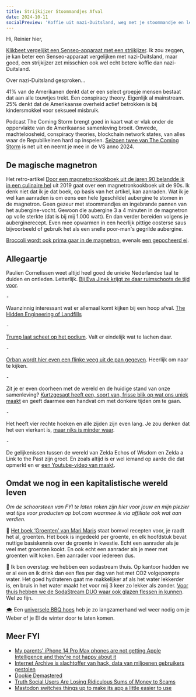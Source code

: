 ```yaml
---
title: Strijkijzer Stoommandjes Afval
date: 2024-10-11
socialPreview: 'Koffie uit nazi-Duitsland, weg met je stoommandje en letterlijk Paulien Cornelissen.'
---
```


Hi, Reinier hier,

[Klikbeet vergelijkt een Senseo-apparaat met een strijkijzer](https://youtu.be/Bx1mBtZIBho?si=pgdQDsk4nTnggrGx). Ik zou zeggen, je kan beter een Senseo-apparaat vergelijken met nazi-Duitsland, maar goed, een strijkijzer zet misschien ook wel echt betere koffie dan nazi-Duitsland.

Over nazi-Duitsland gesproken…

41% van de Amerikanen denkt dat er een select groepje mensen bestaat dat aan alle touwtjes trekt. Een conspiracy theory. Eigenlijk al mainstream. 25% denkt dat de Amerikaanse overheid actief betrokken is bij kindersmokkel voor seksueel misbruik.

Podcast The Coming Storm brengt goed in kaart wat er vlak onder de oppervlakte van de Amerikaanse samenleving broeit. Onvrede, machteloosheid, conspiracy theories, blockchain network states, van alles waar de Republikeinen hard op inspelen. [Seizoen twee van The Coming Storm](https://www.bbc.co.uk/programmes/m001324r) is net uit en neemt je mee in de VS anno 2024.

## De magische magnetron

Het retro-artikel [Door een magnetronkookboek uit de jaren 90 belandde ik in een culinaire hel](https://www.vice.com/nl/article/magnetronkookboek-jaren-90-culinaire-hel-test/) uit 2019 gaat over een magnetronkookboek uit de 90s. Ik denk niet dat ik je dat boek, op basis van het artikel, kan aanraden. Wat ik je wel kan aanraden is om eens een hele (geschilde) aubergine te stomen in de magnetron. Geen gezeur met stoommandjes en ingebrande pannen van het aubergine-vocht. Gewoon die aubergine 3 a 4 minuten in de magnetron op volle sterkte (dat is bij mij 1.000 watt). En dan verder bereiden volgens je auberginerecept. Even mee opwarmen in een heerlijk pittige oosterse saus bijvoorbeeld of gebruik het als een snelle poor-man's gegrilde aubergine.

[Broccoli wordt ook prima gaar in de magnetron](https://nl.wikihow.com/Broccoli-stomen-zonder-stoommandje), evenals [een gepocheerd ei](https://nl.wikihow.com/Een-ei-pocheren-in-de-magnetron).

##  Allegaartje

Paulien Cornelissen weet altijd heel goed de unieke Nederlandse taal te duiden en ontleden. Letterlijk. [Bij Eva Jinek krijgt ze daar ruimschoots de tijd voor](https://youtu.be/HJXrl8kx-Pc). 

⁃

Waanzinnig interessant wat er allemaal komt kijken bij een hoop afval. [The Hidden Engineering of Landfills](https://practical.engineering/blog/2024/9/3/the-hidden-engineering-of-landfills)

⁃

[Trump laat scheet op het podium](https://youtu.be/3gXLdl-aj_w). Valt er eindelijk wat te lachen daar. 

⁃

[Orban wordt hier even een flinke veeg uit de pan gegeven](https://mstdn.social/@roelgrif/113279709968632537). Heerlijk om naar te kijken.

⁃

Zit je er even doorheen met de wereld en de huidige stand van onze samenleving? [Kurtzgesagt heeft een, soort van, frisse blik op wat ons uniek maakt](https://www.youtube.com/watch?v=c1nYtX-NUsc) en geeft daarmee een handvat om met donkere tijden om te gaan.

⁃

Het heeft vier rechte hoeken en alle zijden zijn even lang. Je zou denken dat het een vierkant is, [maar niks is minder waar](https://socel.net/@salgood/113253594852900762).

⁃

De gelijkenissen tussen de wereld van Zelda Echos of Wisdom en Zelda a Link to the Past zijn groot. En zoals altijd is er wel iemand op aarde die dat opmerkt en er [een Youtube-video van maakt](https://www.youtube.com/watch?v=Owbzoaf2v5I).

## Omdat we nog in een kapitalistische wereld leven

_Om de schoorsteen van FYI te laten roken zijn hier voor jouw en mijn plezier wat tips voor producten op bol.com waarmee ik via affiliate ook wat aan verdien._


📗 [Het boek ‘Groenten’ van Mari Maris](https://partner.bol.com/click/click?p=2&t=url&s=1066120&f=TXL&url=https%3A%2F%2Fwww.bol.com%2Fnl%2Fnl%2Fp%2Fgroenten%2F9300000042258505%2F&name=Groenten%2C%20Mari%20Maris) staat bomvol recepten voor, je raadt het al, groenten. Het boek is ingedeeld per groente, en elk hoofdstuk bevat nuttige basiskennis over de groente in kwestie. Echt een aanrader als je veel met groenten kookt. En ook echt een aanrader als je meer met groenten wilt koken. Een aanrader voor iedereen dus.

🚰 Ik ben overstag: we hebben een sodastream thuis. Op kantoor hadden we er al een en ik drink dan een fles per dag van het met CO2 volgepompte water. Het goed hydrateren gaat me makkelijker af als het water lekkerder is, en bruis in het water maakt het voor mij 3 keer zo lekker als zonder. [Voor thuis hebben we de SodaStream DUO waar ook glazen flessen in kunnen](https://partner.bol.com/click/click?p=2&t=url&s=1066120&f=TXL&url=https%3A%2F%2Fwww.bol.com%2Fnl%2Fnl%2Fp%2Fsodastream-duo-zwart-incl-quick-connect-koolzuurcilinder-met-1-glazen-en-1-herbruikbare-plastic-fles%2F9300000040812379%2F&name=SodaStream%20Bruiswatertoestel%20DUO%20Starterkit%20Zwart). Wel zo fijn.

🌨️ Een [universele BBQ hoes](https://partner.bol.com/click/click?p=2&t=url&s=1066120&f=TXL&url=https%3A%2F%2Fwww.bol.com%2Fnl%2Fnl%2Fp%2Fbarbecue-hoes-rond-o-57cm-bbq-waterdicht-o-a-weber-cadac%2F9200000124570998%2F&name=Barbecue%20Hoes%20Rond%20-%20%C3%B8%2057cm%20BBQ%20-%20Waterdicht%20-...) heb je zo langzamerhand wel weer nodig om je Weber of je EI de winter door te laten komen.

## Meer FYI

- [My parents' iPhone 14 Pro Max phones are not getting Apple Intelligence and they're not happy about it](https://www.techradar.com/phones/ios/apple-needs-to-do-a-better-job-education-people-about-how-they-may-not-get-apple-intelligence)
- [Internet Archive is slachtoffer van hack, data van miljoenen gebruikers gestolen](https://tweakers.net/nieuws/227462/internet-archive-is-slachtoffer-van-hack-data-van-miljoenen-gebruikers-gestolen.html)
- [Dookie Demastered](https://www.dookiedemastered.com/)
- [Truth Social Users Are Losing Ridiculous Sums of Money to Scams](https://gizmodo.com/truth-social-users-are-losing-ridiculous-sums-of-money-to-scams-2000506604)
- [Mastodon switches things up to make its app a little easier to use](https://www.theverge.com/2024/10/8/24265201/mastodon-4-3-update-grouped-notifications-design-discover-carousel)
